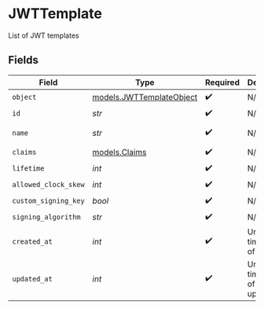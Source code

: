 # JWTTemplate

List of JWT templates


## Fields

| Field                                                      | Type                                                       | Required                                                   | Description                                                | Example                                                    |
| ---------------------------------------------------------- | ---------------------------------------------------------- | ---------------------------------------------------------- | ---------------------------------------------------------- | ---------------------------------------------------------- |
| `object`                                                   | [models.JWTTemplateObject](../models/jwttemplateobject.md) | :heavy_check_mark:                                         | N/A                                                        | jwt_template                                               |
| `id`                                                       | *str*                                                      | :heavy_check_mark:                                         | N/A                                                        | jt_1234567890abcdef                                        |
| `name`                                                     | *str*                                                      | :heavy_check_mark:                                         | N/A                                                        | My First JWT Template                                      |
| `claims`                                                   | [models.Claims](../models/claims.md)                       | :heavy_check_mark:                                         | N/A                                                        | {}                                                         |
| `lifetime`                                                 | *int*                                                      | :heavy_check_mark:                                         | N/A                                                        | 3600                                                       |
| `allowed_clock_skew`                                       | *int*                                                      | :heavy_check_mark:                                         | N/A                                                        | 5                                                          |
| `custom_signing_key`                                       | *bool*                                                     | :heavy_check_mark:                                         | N/A                                                        | false                                                      |
| `signing_algorithm`                                        | *str*                                                      | :heavy_check_mark:                                         | N/A                                                        | RS256                                                      |
| `created_at`                                               | *int*                                                      | :heavy_check_mark:                                         | Unix timestamp of creation.<br/>                           | 1609459200                                                 |
| `updated_at`                                               | *int*                                                      | :heavy_check_mark:                                         | Unix timestamp of last update.<br/>                        | 1612137600                                                 |